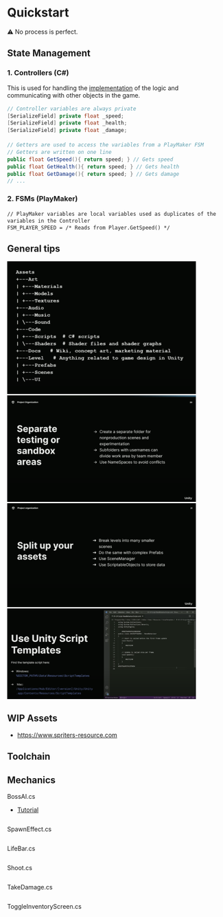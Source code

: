 # Quickstart

:warning: No process is perfect.

## State Management 
### 1. Controllers (C#)
This is used for handling the <u>implementation</u> of the logic and communicating with other objects in the game.
```cs
// Controller variables are always private
[SerializeField] private float _speed;
[SerializeField] private float _health;
[SerializeField] private float _damage;

// Getters are used to access the variables from a PlayMaker FSM
// Getters are written on one line
public float GetSpeed(){ return speed; } // Gets speed
public float GetHealth(){ return speed; } // Gets health
public float GetDamage(){ return speed; } // Gets damage
// ...
```

### 2. FSMs (PlayMaker)
```
// PlayMaker variables are local variables used as duplicates of the variables in the Controller
FSM_PLAYER_SPEED = /* Reads from Player.GetSpeed() */
```


## General tips
<img src="dir.png" width="440" />
<img src="01.png" width="440" />
<img src="02.png" width="440" />
<img src="03.png" width="440" />

## WIP Assets
+ https://www.spriters-resource.com

## Toolchain


## Mechanics
BossAI.cs
+ [Tutorial](https://www.youtube.com/watch?v=X7VwAGvAOIw)
```cs

```

SpawnEffect.cs
```cs

```

LifeBar.cs
```cs

```

Shoot.cs
```cs

```

TakeDamage.cs
```cs

```

ToggleInventoryScreen.cs
```cs

```
